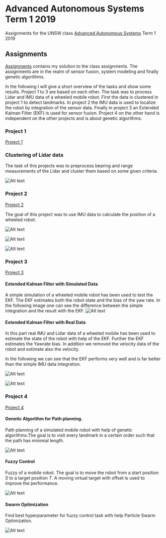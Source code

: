 # Advanced Autonomous Systems Term 1 2019
Assignments for the UNSW class [Advanced Autonomous Systems](https://www.handbook.unsw.edu.au/undergraduate/courses/2019/MTRN4010) Term 1 2019

## Assignments
[Assignments](./assignments) contains my solution to the class assignments.
The assignments are in the realm of sensor fusion, system modeling and finally genetic algorithms.

In the following I will give a short overview of the tasks and show some results.
Project 1 to 3 are based on each other. The task was to process Lidar and IMU data of a wheeled mobile robot.
First the data is clustered in project 1 to detect landmarks.
In project 2 the IMU data is used to localize the robot by integration of the sensor data.
Finally in project 3 an Extended Kalman Filter (EKF) is used for sensor fusion.
Project 4 on the other hand is independent on the other projects and is about genetic algorithms.

### Project 1
[Project 1](./assignments/project1)

### Clustering of Lidar data
The task of this projects was to preprocess bearing and range measurements of the Lidar and cluster them based on some given criteria.

![Alt text](./assignments/project1/results/plot_clustering.gif?raw=true "Results Clustering.")


### Project 2
[Project 2](./assignments/project2)

The goal of this project was to use IMU data to calculate the position of a wheeled robot.

![Alt text](./assignments/project2/results/plot_robot_pos.gif?raw=true "Path Video.")

![Alt text](./assignments/project2/results/plot_robot_pos.png?raw=true "Resulting Path")

![Alt text](./assignments/project2/results/plot_w.png?raw=true "Integrated Yawrate.")


### Project 3
[Project 3](./assignments/project3)


#### Extended Kalman Filter with Simulated Data
A simple simulation of a wheeled mobile robot has been used to test the EKF.
The EKF estimates both the robot state and the bias of the yaw rate.
In the following image one can see the difference between the simple integration and the result with the EKF.
![Alt text](./assignments/project3/results/plot_sim_path.png?raw=true "EKF Simulation Data.")

#### Extended Kalman Filter with Real Data
In this part real IMU and Lidar data of a wheeled mobile has been used to estimate the state of the robot with help of the EKF. Further the EKF estimates the Yawrate bias. In addition we removed the velocity data of the robot and estimate also the velocity.

In the following we can see that the EKF performs very well and is far better than the simple IMU data integration.

![Alt text](./assignments/project3/results/plot_ekf_real_start.png?raw=true "Real Data EKF Start Time.")

![Alt text](./assignments/project3/results/plot_ekf_real_end.png?raw=true "Real Data EKF End Time.")

### Project 4

[Project 4](./assignments/project4)

#### Genetic Algorithm for Path planning.
Path planning of a simulated mobile robot with help of genetic algorithms.The goal is to visit every landmark in a certain order such that the path has minimial length.

![Alt text](./assignments/project4/results/plot_genetic_algo.png?raw=true "Results of Genetic Algorithm Path Planning.")


#### Fuzzy Control
Fuzzy of a mobile robot. The goal is to move the robot from a start position $S$ to a target position $T$. A moving virtual target with offset is used to improve the performance.

![Alt text](./assignments/project4/results/plot_fuzzy_control.png?raw=true "Frame of Mobile Robot Simulation.")


#### Swarm Optimization
Find best hyperparameter for fuzzy control task with help Particle Swarm Optimization.

![Alt text](./assignments/project4/results/plot_particle_swarm.png?raw=true "Results of Swarm Optimization for Fuzzy Control of Mobile Robot.")

